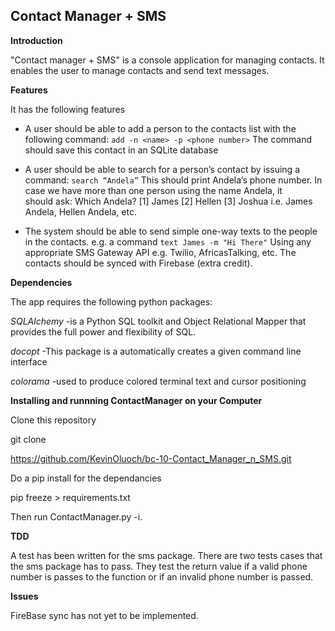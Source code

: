 **Contact Manager + SMS**
---------------------

**Introduction**

"Contact manager  + SMS" is a console application for managing contacts.
It enables the user to manage contacts and send text messages.

**Features**

It has the following features

 - A user should be able to add a person to the contacts list with the
   following command: `add -n <name> -p <phone number>` The command
   should save this contact in an SQLite database
   
  
 - A user should be able to search for a person’s contact by  issuing a 
   command: `search “Andela”`  This should print  Andela’s phone number.
   In case we have more than one person using the name Andela,  it   
   should ask: Which Andela? [1] James [2] Hellen [3] Joshua i.e. James 
   Andela, Hellen Andela, etc.

   

 - The system should be able to send simple one-way texts to the people 
   in the  contacts. e.g. a command `text James -m "Hi There"` Using any
   appropriate SMS Gateway API e.g. Twilio, AfricasTalking, etc. The   
   contacts should be synced with Firebase (extra credit).

**Dependencies**

The app requires the following python packages:

*SQLAlchemy* -is a Python SQL toolkit and Object Relational Mapper that provides the full power and flexibility of SQL.

*docopt* -This package is a automatically creates a given command line interface

*colorama* -used to produce colored terminal text and cursor positioning 

**Installing and runnning ContactManager on your Computer**

Clone this repository

git clone

https://github.com/KevinOluoch/bc-10-Contact_Manager_n_SMS.git

Do a pip install for the dependancies

pip freeze > requirements.txt

Then run ContactManager.py -i.

**TDD**

A  test has been written for the sms package.
There are two tests cases that the sms package has to pass. They test the return value if a valid phone number is passes to the function or if an invalid phone number is passed.



**Issues**

FireBase sync has not yet to be implemented.
